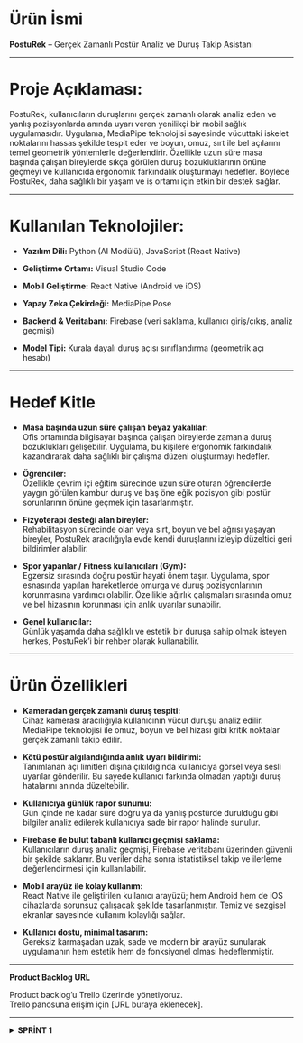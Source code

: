# Ürün İsmi


**PostuRek** – Gerçek Zamanlı Postür Analiz ve Duruş Takip Asistanı
  

---

 # Proje Açıklaması:

PostuRek, kullanıcıların duruşlarını gerçek zamanlı olarak analiz eden ve yanlış pozisyonlarda anında uyarı veren yenilikçi bir mobil sağlık uygulamasıdır. Uygulama, MediaPipe teknolojisi sayesinde vücuttaki iskelet noktalarını hassas şekilde tespit eder ve boyun, omuz, sırt ile bel açılarını temel geometrik yöntemlerle değerlendirir. Özellikle uzun süre masa başında çalışan bireylerde sıkça görülen duruş bozukluklarının önüne geçmeyi ve kullanıcıda ergonomik farkındalık oluşturmayı hedefler. Böylece PostuRek, daha sağlıklı bir yaşam ve iş ortamı için etkin bir destek sağlar.


---

 # Kullanılan Teknolojiler:

- **Yazılım Dili:** Python (AI Modülü), JavaScript (React Native)

- **Geliştirme Ortamı:** Visual Studio Code

- **Mobil Geliştirme:** React Native (Android ve iOS)

- **Yapay Zeka Çekirdeği:** MediaPipe Pose

- **Backend & Veritabanı:** Firebase (veri saklama, kullanıcı giriş/çıkış, analiz geçmişi)

- **Model Tipi:** Kurala dayalı duruş açısı sınıflandırma (geometrik açı hesabı)



---

# Hedef Kitle

- **Masa başında uzun süre çalışan beyaz yakalılar:**  
  Ofis ortamında bilgisayar başında çalışan bireylerde zamanla duruş bozuklukları gelişebilir. Uygulama, bu kişilere ergonomik farkındalık kazandırarak daha sağlıklı bir çalışma düzeni oluşturmayı hedefler.

- **Öğrenciler:**  
  Özellikle çevrim içi eğitim sürecinde uzun süre oturan öğrencilerde yaygın görülen kambur duruş ve baş öne eğik pozisyon gibi postür sorunlarının önüne geçmek için tasarlanmıştır.

- **Fizyoterapi desteği alan bireyler:**  
  Rehabilitasyon sürecinde olan veya sırt, boyun ve bel ağrısı yaşayan bireyler, PostuRek aracılığıyla evde kendi duruşlarını izleyip düzeltici geri bildirimler alabilir.

- **Spor yapanlar / Fitness kullanıcıları (Gym):**  
  Egzersiz sırasında doğru postür hayati önem taşır. Uygulama, spor esnasında yapılan hareketlerde omurga ve duruş pozisyonlarının korunmasına yardımcı olabilir. Özellikle ağırlık çalışmaları sırasında omuz ve bel hizasının korunması için anlık uyarılar sunabilir.

- **Genel kullanıcılar:**  
  Günlük yaşamda daha sağlıklı ve estetik bir duruşa sahip olmak isteyen herkes, PostuRek’i bir rehber olarak kullanabilir.



---

# Ürün Özellikleri

- **Kameradan gerçek zamanlı duruş tespiti:**  
  Cihaz kamerası aracılığıyla kullanıcının vücut duruşu analiz edilir. MediaPipe teknolojisi ile omuz, boyun ve bel hizası gibi kritik noktalar gerçek zamanlı takip edilir.

- **Kötü postür algılandığında anlık uyarı bildirimi:**  
  Tanımlanan açı limitleri dışına çıkıldığında kullanıcıya görsel veya sesli uyarılar gönderilir. Bu sayede kullanıcı farkında olmadan yaptığı duruş hatalarını anında düzeltebilir.

- **Kullanıcıya günlük rapor sunumu:**  
  Gün içinde ne kadar süre doğru ya da yanlış postürde durulduğu gibi bilgiler analiz edilerek kullanıcıya sade bir rapor halinde sunulur.

- **Firebase ile bulut tabanlı kullanıcı geçmişi saklama:**  
  Kullanıcıların duruş analiz geçmişi, Firebase veritabanı üzerinden güvenli bir şekilde saklanır. Bu veriler daha sonra istatistiksel takip ve ilerleme değerlendirmesi için kullanılabilir.

- **Mobil arayüz ile kolay kullanım:**  
  React Native ile geliştirilen kullanıcı arayüzü; hem Android hem de iOS cihazlarda sorunsuz çalışacak şekilde tasarlanmıştır. Temiz ve sezgisel ekranlar sayesinde kullanım kolaylığı sağlar.

- **Kullanıcı dostu, minimal tasarım:**  
  Gereksiz karmaşadan uzak, sade ve modern bir arayüz sunularak uygulamanın hem estetik hem de fonksiyonel olması hedeflenmiştir.



---

**Product Backlog URL**

Product backlog’u Trello üzerinde yönetiyoruz.  
Trello panosuna erişim için [URL buraya eklenecek].

---

<details>
  <summary><strong> SPRİNT 1 </strong></summary>

###  Sprint 1 - Planlama ve Teknoloji Kararları

####  Sprint Notları  
- Proje kapsamında kullanılacak ana teknolojiler belirlendi:  
 - Yapay Zeka için MediaPipe Pose  
 - Mobil uygulama geliştirme için React Native  
- Backend ve veri saklama için Firebase  
- Proje hedefleri ve öncelikli modüller üzerinde ekip içinde fikir birliğine varıldı.  
- Uygulamanın temel işlevleri, kullanıcı ihtiyaçları ve teknik gereksinimler detaylandırıldı.  
- Hangi modüllere öncelik verileceği ve sprint sonu hedefleri netleştirildi.

---

####  Sprint Puanlaması (Toplam 200 Puan)

Proje toplamda 200 puan üzerinden değerlendirilecektir.

###  Sprint İçerisinde Tamamlanması Gereken 50 Puan

Sprint 1, projenin planlama, temel altyapı ve teknoloji seçim aşamalarını kapsar.  
Bu sprintin başarıyla tamamlanması için toplam 50 puan alınması hedeflenmiştir.

####  Planlanan Ana Görevler ve Puanlama 
-  Teknoloji araştırması ve seçimi (15 puan)  
-  Proje mimarisi ve veri akışının tasarlanması (15 puan)  
-  Kullanıcı ihtiyaçları ve önceliklerin belirlenmesi (10 puan)  
-  UI/UX için ilk fikirlerin toplanması ve eskizler (10 puan)  

---

####  Daily Scrum  
- Günlük toplantılar **WhatsApp** ve **Google Meet** üzerinden gerçekleştirilmiştir.  
- Toplantı notları ve tartışmalar **Google Drive** üzerinde paylaşılmıştır.
 <details>
<summary><strong> Konuşma ve Toplantı Kayıtları</strong></summary>

![Toplantı 1](link-to-image1.png)  
![Toplantı 2](link-to-image2.png)  
![Toplantı 3](link-to-image3.png)

</details>

---

####  Sprint Review (Planlama Sonrası)  
- Ana teknolojiler ve araçlar seçildi.  
- Proje hedefleri ekipçe netleştirildi ve görev dağılımı yapıldı.  
- İlk UI/UX fikirleri toplandı ve ön taslaklar oluşturuldu.  
- Veri modeli ve temel mimari için ilk yol haritası çizildi.

---

####  Sprint Retrospective  
- Planlama aşaması verimli geçti, ekip üyeleri teknoloji seçiminde hem fikir oldu.  
- Bazı modüller için daha detaylı araştırma gerekliliği ortaya çıktı.  
- İletişim ve koordinasyonun artırılması konusunda fikirler oluştu.  
- Bir sonraki sprintte kodlama ve prototip geliştirme aşamasına geçilecek.

---

#### Sprint 1 Katılımcıları:  
Hasan Barış, [Ekip üyelerinin adları buraya]

</details>




